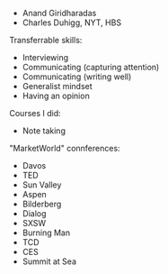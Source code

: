 - Anand Giridharadas
- Charles Duhigg, NYT, HBS

Transferrable skills:
- Interviewing
- Communicating (capturing attention)
- Communicating (writing well)
- Generalist mindset
- Having an opinion

Courses I did:
- Note taking

"MarketWorld" connferences:
- Davos
- TED
- Sun Valley
- Aspen
- Bilderberg
- Dialog
- SXSW
- Burning Man
- TCD
- CES
- Summit at Sea